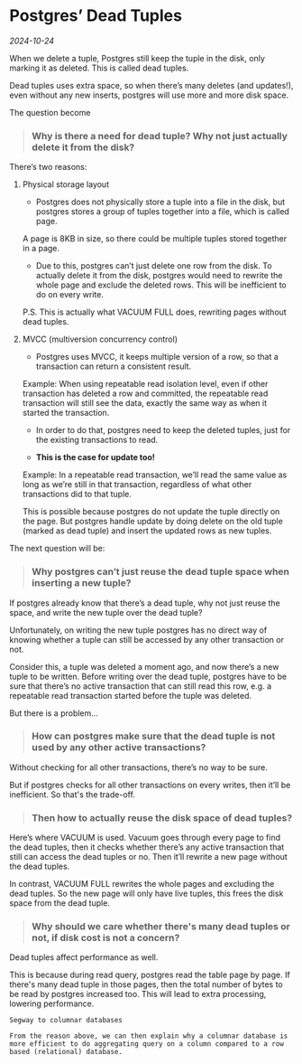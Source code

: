 # Postgres’ Dead Tuples

*2024-10-24*

When we delete a tuple, Postgres still keep the tuple in the disk, only marking it as deleted. This is called dead tuples.

Dead tuples uses extra space, so when there’s many deletes (and updates!), even without any new inserts, postgres will use more and more disk space. 

The question become

> ### Why is there a need for dead tuple? Why not just actually delete it from the disk?
>

There’s two reasons:

1. Physical storage layout
    - Postgres does not physically store a tuple into a file in the disk, but postgres stores a group of tuples together into a file, which is called page.
    
    A page is 8KB in size, so there could be multiple tuples stored together in a page.
    - Due to this, postgres can’t just delete one row from the disk. 
    To actually delete it from the disk, postgres would need to rewrite the whole page and exclude the deleted rows.
    This will be inefficient to do on every write.
    
    P.S. This is actually what VACUUM FULL does, rewriting pages without dead tuples.
2. MVCC (multiversion concurrency control)
    - Postgres uses MVCC, it keeps multiple version of a row, so that a transaction can return a consistent result.
    
    Example: When using repeatable read isolation level, even if other transaction has deleted a row and committed, the repeatable read transaction will still see the data, exactly the same way as when it started the transaction.
    - In order to do that, postgres need to keep the deleted tuples, just for the existing transactions to read.
    
    - **This is the case for update too!**
    
    Example: In a repeatable read transaction, we’ll read the same value as long as we’re still in that transaction, regardless of what other transactions did to that tuple.
    
    This is possible because postgres do not update the tuple directly on the page. But postgres handle update by doing delete on the old tuple (marked as dead tuple) and insert the updated rows as new tuples.

The next question will be:

> ### Why postgres can’t just reuse the dead tuple space when inserting a new tuple?
>

If postgres already know that there’s a dead tuple, why not just reuse the space, and write the new tuple over the dead tuple?

Unfortunately, on writing the new tuple postgres has no direct way of knowing whether a tuple can still be accessed by any other transaction or not.

Consider this, a tuple was deleted a moment ago, and now there’s a new tuple to be written.
Before writing over the dead tuple, postgres have to be sure that there’s no active transaction that can still read this row,
e.g. a repeatable read transaction started before the tuple was deleted.

But there is a problem...

> ### How can postgres make sure that the dead tuple is not used by any other active transactions?
>

Without checking for all other transactions, there’s no way to be sure.

But if postgres checks for all other transactions on every writes, then it’ll be inefficient.
So that's the trade-off.

> ### Then how to actually reuse the disk space of dead tuples?
>

Here’s where VACUUM is used. Vacuum goes through every page to find the dead tuples, then it checks whether there’s any active transaction that still can access the dead tuples or no. Then it’ll rewrite a new page without the dead tuples.

In contrast, VACUUM FULL rewrites the whole pages and excluding the dead tuples. So the new page will only have live tuples, this frees the disk space from the dead tuple.


> ### Why should we care whether there's many dead tuples or not, if disk cost is not a concern?

Dead tuples affect performance as well.

This is because during read query, postgres read the table page by page.
If there's many dead tuple in those pages, then the total number of bytes to be read by postgres increased too.
This will lead to extra processing, lowering performance.

```
Segway to columnar databases

From the reason above, we can then explain why a columnar database is more efficient to do aggregating query on a column compared to a row based (relational) database. 
```